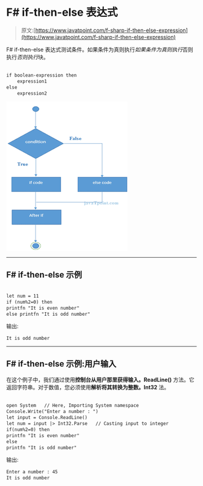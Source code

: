 # F# if-then-else 表达式

> 原文:[https://www.javatpoint.com/f-sharp-if-then-else-expression](https://www.javatpoint.com/f-sharp-if-then-else-expression)

F# if-then-else 表达式测试条件。如果条件为真则执行*如果条件为真则执行*否则执行*否则执行*块。

```

if boolean-expression then 
    expression1 
else
    expression2 

```

![FSHARP If then else expression 1](img/94ad91f518ee62571c8d8dc31e06287a.png)

* * *

## F# if-then-else 示例

```

let num = 11
if (num%2=0) then
printfn "It is even number"
else printfn "It is odd number"

```

输出:

```
It is odd number

```

* * *

## F# if-then-else 示例:用户输入

在这个例子中，我们通过使用**控制台从用户那里获得输入。ReadLine()** 方法。它返回字符串。对于数值，您必须使用**解析将其转换为整数。Int32** 法。

```

open System   // Here, Importing System namespace
Console.Write("Enter a number : ")
let input = Console.ReadLine()
let num = input |> Int32.Parse   // Casting input to integer
if(num%2=0) then
printfn "It is even number"
else 
printfn "It is odd number"   

```

输出:

```
Enter a number : 45
It is odd number

```